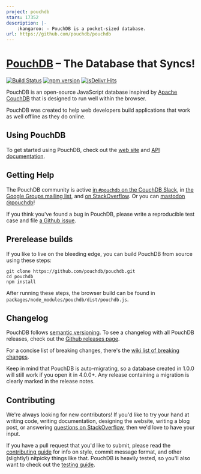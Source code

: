 ```yaml
---
project: pouchdb
stars: 17352
description: |-
    :kangaroo: - PouchDB is a pocket-sized database.
url: https://github.com/pouchdb/pouchdb
---
```


[PouchDB](https://pouchdb.com/) – The Database that Syncs!
=========

[![Build Status](https://github.com/pouchdb/pouchdb/actions/workflows/ci.yml/badge.svg?branch=master)](https://github.com/pouchdb/pouchdb/actions/workflows/ci.yml?query=branch%3Amaster) [![npm version](https://img.shields.io/npm/v/pouchdb.svg)](https://www.npmjs.com/package/pouchdb) [![jsDelivr Hits](https://data.jsdelivr.com/v1/package/npm/pouchdb/badge?style=rounded)](https://www.jsdelivr.com/package/npm/pouchdb)

PouchDB is an open-source JavaScript database inspired by [Apache CouchDB](http://couchdb.apache.org/) that is designed to run well within the browser.

PouchDB was created to help web developers build applications that work as well offline as they do online.

Using PouchDB
-------------

To get started using PouchDB, check out the [web site](https://pouchdb.com) and [API documentation](https://pouchdb.com/api.html).

Getting Help
------------

The PouchDB community is active [in `#pouchdb` on the CouchDB Slack](https://join.slack.com/t/couchdb/shared_invite/zt-fa9zim0j-H04m4o_KcLdWeOxEAcwM8g), in [the Google Groups mailing list](https://groups.google.com/forum/#!forum/pouchdb), and [on StackOverflow](http://stackoverflow.com/questions/tagged/pouchdb). Or you can [mastodon @pouchdb](https://fosstodon.org/@pouchdb)!

If you think you've found a bug in PouchDB, please write a reproducible test case and file [a Github issue](https://github.com/pouchdb/pouchdb/issues).

Prerelease builds
----

If you like to live on the bleeding edge, you can build PouchDB from source using these steps:

    git clone https://github.com/pouchdb/pouchdb.git
    cd pouchdb
    npm install

After running these steps, the browser build can be found in `packages/node_modules/pouchdb/dist/pouchdb.js`.

Changelog
----

PouchDB follows [semantic versioning](http://semver.org/). To see a changelog with all PouchDB releases, check out the [Github releases page](https://github.com/pouchdb/pouchdb/releases).

For a concise list of breaking changes, there's the [wiki list of breaking changes](https://github.com/pouchdb/pouchdb/wiki/Breaking-changes).

Keep in mind that PouchDB is auto-migrating, so a database created in 1.0.0 will still work if you open it in 4.0.0+. Any release containing a migration is clearly marked in the release notes.

Contributing
------------

We're always looking for new contributors! If you'd like to try your hand at writing code, writing documentation, designing the website, writing a blog post, or answering [questions on StackOverflow](http://stackoverflow.com/search?tab=newest&q=pouchdb), then we'd love to have your input.

If you have a pull request that you'd like to submit, please read the [contributing guide](https://github.com/pouchdb/pouchdb/blob/master/CONTRIBUTING.md) for info on style, commit message format, and other (slightly!) nitpicky things like that. PouchDB is heavily tested, so you'll also want to check out the [testing guide](https://github.com/pouchdb/pouchdb/blob/master/TESTING.md).


